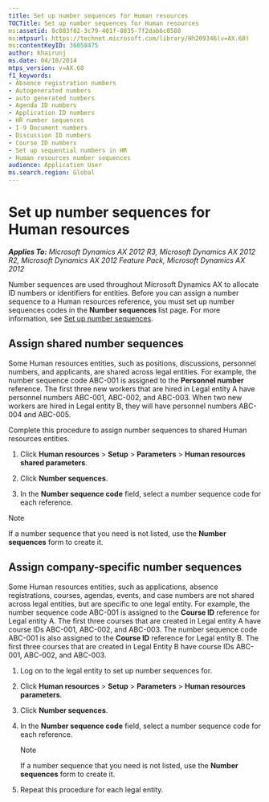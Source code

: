 ```yaml
---
title: Set up number sequences for Human resources
TOCTitle: Set up number sequences for Human resources
ms:assetid: 8c083f02-3c79-401f-8835-7f2dab6c0588
ms:mtpsurl: https://technet.microsoft.com/library/Hh209346(v=AX.60)
ms:contentKeyID: 36058475
author: Khairunj
ms.date: 04/18/2014
mtps_version: v=AX.60
f1_keywords:
- Absence registration numbers
- Autogenerated numbers
- auto generated numbers
- Agenda ID numbers
- Application ID numbers
- HR number sequences
- I-9 Document numbers
- Discussion ID numbers
- Course ID numbers
- Set up sequential numbers in HR
- Human resources number sequences
audience: Application User
ms.search.region: Global
---
```


# Set up number sequences for Human resources 


_**Applies To:** Microsoft Dynamics AX 2012 R3, Microsoft Dynamics AX 2012 R2, Microsoft Dynamics AX 2012 Feature Pack, Microsoft Dynamics AX 2012_

Number sequences are used throughout Microsoft Dynamics AX to allocate ID numbers or identifiers for entities. Before you can assign a number sequence to a Human resources reference, you must set up number sequences codes in the **Number sequences** list page. For more information, see [Set up number sequences](set-up-number-sequences.md).

## Assign shared number sequences

Some Human resources entities, such as positions, discussions, personnel numbers, and applicants, are shared across legal entities. For example, the number sequence code ABC-001 is assigned to the **Personnel number** reference. The first three new workers that are hired in Legal entity A have personnel numbers ABC-001, ABC-002, and ABC-003. When two new workers are hired in Legal entity B, they will have personnel numbers ABC-004 and ABC-005.

Complete this procedure to assign number sequences to shared Human resources entities.

1.  Click **Human resources** \> **Setup** \> **Parameters** \> **Human resources shared parameters**.

2.  Click **Number sequences**.

3.  In the **Number sequence code** field, select a number sequence code for each reference.


> [!NOTE]
> <P>If a number sequence that you need is not listed, use the <STRONG>Number sequences</STRONG> form to create it.</P>



## Assign company-specific number sequences

Some Human resources entities, such as applications, absence registrations, courses, agendas, events, and case numbers are not shared across legal entities, but are specific to one legal entity. For example, the number sequence code ABC-001 is assigned to the **Course ID** reference for Legal entity A. The first three courses that are created in Legal entity A have course IDs ABC-001, ABC-002, and ABC-003. The number sequence code ABC-001 is also assigned to the **Course ID** reference for Legal entity B. The first three courses that are created in Legal Entity B have course IDs ABC-001, ABC-002, and ABC-003.

1.  Log on to the legal entity to set up number sequences for.

2.  Click **Human resources** \> **Setup** \> **Parameters** \> **Human resources parameters**.

3.  Click **Number sequences**.

4.  In the **Number sequence code** field, select a number sequence code for each reference.
    

    > [!NOTE]
    > <P>If a number sequence that you need is not listed, use the <STRONG>Number sequences</STRONG> form to create it.</P>



5.  Repeat this procedure for each legal entity.

  



